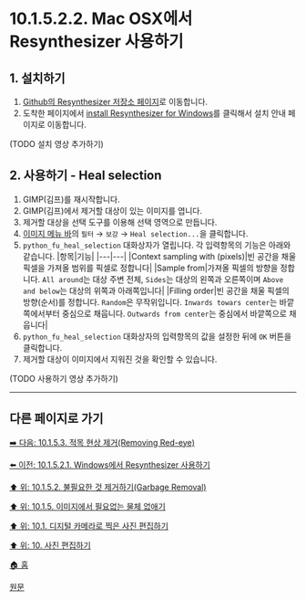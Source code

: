 # 10.1.5.2.2. Mac OSX에서 Resynthesizer 사용하기
## 1. 설치하기
1. [Github의 Resynthesizer 저장소 페이지](https://github.com/bootchk/resynthesizer)로 이동합니다.
2. 도착한 페이지에서 [install Resynthesizer for Windows](https://github.com/bootchk/resynthesizer/wiki/Install-Resynthesizer#windows)를 클릭해서 설치 안내 페이지로 이동합니다.

(TODO 설치 영상 추가하기)

## 2. 사용하기 - Heal selection
1. GIMP(김프)를 재시작합니다.
2. GIMP(김프)에서 제거할 대상이 있는 이미지를 엽니다.
3. 제거할 대상을 선택 도구를 이용해 선택 영역으로 만듭니다.
4. [이미지 메뉴 바](./03-02-02-02-image-menu.md)의 `필터` → `보강` → `Heal selection...`을 클릭합니다.
5. `python_fu_heal_selection` 대화상자가 열립니다. 각 입력항목의 기능은 아래와 같습니다.
|항목|기능|
|---|---|
|Context sampling with (pixels)|빈 공간을 채울 픽셀을 가져올 범위를 픽셀로 정합니다|
|Sample from|가져올 픽셀의 방향을 정합니다. `All around`는 대상 주변 전체, `Sides`는 대상의 왼쪽과 오른쪽이며 `Above and below`는 대상의 위쪽과 아래쪽입니다|
|Filling order|빈 공간을 채울 픽셀의 방향(순서)를 정합니다. `Random`은 무작위입니다. `Inwards towars center`는 바깥쪽에서부터 중심으로 채웁니다. `Outwards from center`는 중심에서 바깥쪽으로 채웁니다|
6. `python_fu_heal_selection` 대화상자의 입력항목의 값을 설정한 뒤에 `OK` 버튼을 클릭합니다.
7. 제거할 대상이 이미지에서 지워진 것을 확인할 수 있습니다.

(TODO 사용하기 영상 추가하기)

***

## 다른 페이지로 가기

[➡️ 다음: 10.1.5.3. 적목 현상 제거(Removing Red-eye)](./10-01-05-03-removing_red_eye.md)

[⬅️ 이전: 10.1.5.2.1. Windows에서 Resynthesizer 사용하기](./10-01-05-02-01-resynthesizer_on_windows.md)

[⬆️ 위: 10.1.5.2. 불필요한 것 제거하기(Garbage Removal)](./10-01-05-02-00-garbage_removal.md)

[⬆️ 위: 10.1.5. 이미지에서 필요없는 물체 없애기](./10-01-05-00-removing_unwanted_objects_from_an_image.md)

[⬆️ 위: 10.1. 디지털 카메라로 찍은 사진 편집하기](./10-01-00-working-with-digital-camera-photos.md)

[⬆️ 위: 10. 사진 편집하기](./10-00-enhancing-photographs.md)

[🏠 홈](./00-home.md)

[원문](https://docs.gimp.org/2.10/ko/gimp-imaging-photos.html#gimp-using-photography-garbage)

